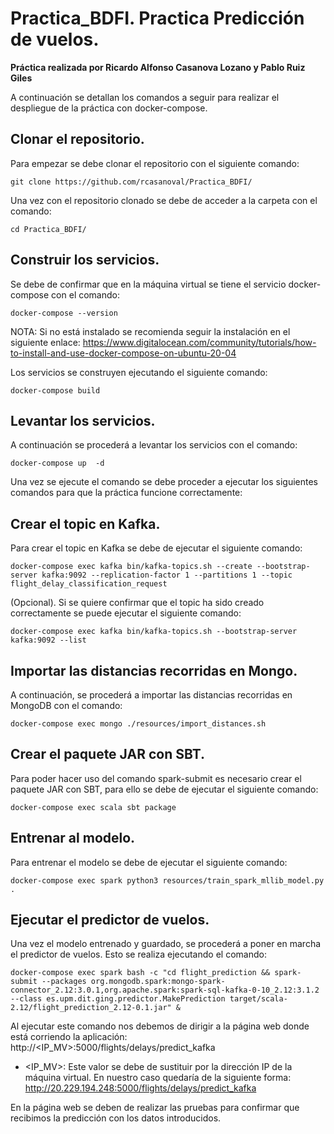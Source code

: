# Practica_BDFI. Practica Predicción de vuelos.

**Práctica realizada por Ricardo Alfonso Casanova Lozano y Pablo Ruiz Giles**

A continuación se detallan los comandos a seguir para realizar el despliegue de la práctica con docker-compose.

## Clonar el repositorio.

Para empezar se debe clonar el repositorio con el siguiente comando: 

```
git clone https://github.com/rcasanoval/Practica_BDFI/
```
Una vez con el repositorio clonado se debe de acceder a la carpeta con el comando: 

```
cd Practica_BDFI/
```

## Construir los servicios.

Se debe de confirmar que en la máquina virtual se tiene el servicio docker-compose con el comando: 
```
docker-compose --version
```
NOTA: Si no está instalado se recomienda seguir la instalación en el siguiente enlace: https://www.digitalocean.com/community/tutorials/how-to-install-and-use-docker-compose-on-ubuntu-20-04

Los servicios se construyen ejecutando el siguiente comando: 

```
docker-compose build
```

## Levantar los servicios.

A continuación se procederá a levantar los servicios con el comando: 

```
docker-compose up  -d
```
Una vez se ejecute el comando se debe proceder a ejecutar los siguientes comandos para que la práctica funcione correctamente: 

## Crear el topic en Kafka.

Para crear el topic en Kafka se debe de ejecutar el siguiente comando: 

```
docker-compose exec kafka bin/kafka-topics.sh --create --bootstrap-server kafka:9092 --replication-factor 1 --partitions 1 --topic flight_delay_classification_request
```
(Opcional). Si se quiere confirmar que el topic ha sido creado correctamente se puede ejecutar el siguiente comando: 
```
docker-compose exec kafka bin/kafka-topics.sh --bootstrap-server kafka:9092 --list
```
## Importar las distancias recorridas en Mongo.

A continuación, se procederá a importar las distancias recorridas en MongoDB con el comando: 
```
docker-compose exec mongo ./resources/import_distances.sh
```
## Crear el paquete JAR con SBT.

Para poder hacer uso del comando spark-submit es necesario crear el paquete JAR con SBT, para ello se debe de ejecutar el siguiente comando: 
```
docker-compose exec scala sbt package
```
## Entrenar al modelo.
Para entrenar el modelo se debe de ejecutar el siguiente comando: 
```
docker-compose exec spark python3 resources/train_spark_mllib_model.py .
```
## Ejecutar el predictor de vuelos.
Una vez el modelo entrenado y guardado, se procederá a poner en marcha el predictor de vuelos. Esto se realiza ejecutando el comando: 
```
docker-compose exec spark bash -c "cd flight_prediction && spark-submit --packages org.mongodb.spark:mongo-spark-connector_2.12:3.0.1,org.apache.spark:spark-sql-kafka-0-10_2.12:3.1.2 --class es.upm.dit.ging.predictor.MakePrediction target/scala-2.12/flight_prediction_2.12-0.1.jar" &
```
Al ejecutar este comando nos debemos de dirigir a la página web donde está corriendo la aplicación: http://<IP_MV>:5000/flights/delays/predict_kafka
- <IP_MV>: Este valor se debe de sustituir por la dirección IP de la máquina virtual. En nuestro caso quedaría de la siguiente forma: http://20.229.194.248:5000/flights/delays/predict_kafka

En la página web se deben de realizar las pruebas para confirmar que recibimos la predicción con los datos introducidos.
